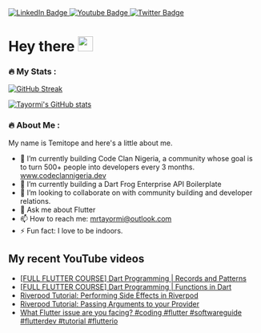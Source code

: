 

<div id="badges">
  <a href="https://www.linkedin.com/in/tayormi/">
    <img src="https://img.shields.io/badge/LinkedIn-blue?style=for-the-badge&logo=linkedin&logoColor=white" alt="LinkedIn Badge"/>
  </a>
  <a href="https://www.youtube.com/temicodes">
    <img src="https://img.shields.io/badge/YouTube-red?style=for-the-badge&logo=youtube&logoColor=white" alt="Youtube Badge"/>
  </a>
  <a href="https://twitter.com/olu_tayormi">
    <img src="https://img.shields.io/badge/Twitter-blue?style=for-the-badge&logo=twitter&logoColor=white" alt="Twitter Badge"/>
  </a>
</div>

<h1>
  Hey there
  <img src="https://media.giphy.com/media/hvRJCLFzcasrR4ia7z/giphy.gif" width="30px"/>
</h1>

### :fire: My Stats :
[![GitHub Streak](http://github-readme-streak-stats.herokuapp.com?user=tayormi&theme=dark&hide_border=true)](https://git.io/streak-stats)

[![Tayormi's GitHub stats](https://github-readme-stats.vercel.app/api?username=tayormi&count_private=true&theme=radical&hide_border=true)](https://github.com/anuraghazra/github-readme-stats)

### :fire: About Me :
My name is Temitope and here's a little about me.

- 🔭 I’m currently building Code Clan Nigeria, a community whose goal is to turn 500+ people into developers every 3 months. www.codeclannigeria.dev
- 🌱 I’m currently building a Dart Frog Enterprise API Boilerplate
- 👯 I’m looking to collaborate on with community building and developer relations.
- 💬 Ask me about Flutter
- 📫 How to reach me: mrtayormi@outlook.com
- ⚡ Fun fact: I love to be indoors.

## My recent YouTube videos
<!-- BLOG-POST-LIST:START -->
- [[FULL FLUTTER COURSE] Dart Programming | Records and Patterns](https://www.youtube.com/watch?v=KdCoVfcaaVI)
- [[FULL FLUTTER COURSE] Dart Programming | Functions in Dart](https://www.youtube.com/watch?v=SNwLQjxbbOY)
- [Riverpod Tutorial: Performing Side Effects in Riverpod](https://www.youtube.com/watch?v=HHi9vJjlqvk)
- [Riverpod Tutorial: Passing Arguments to your Provider](https://www.youtube.com/watch?v=v8TF9HOgn5E)
- [What Flutter issue are you facing? #coding #flutter #softwareguide #flutterdev #tutorial #flutterio](https://www.youtube.com/watch?v=5tJXA1bbnkA)
<!-- BLOG-POST-LIST:END -->
